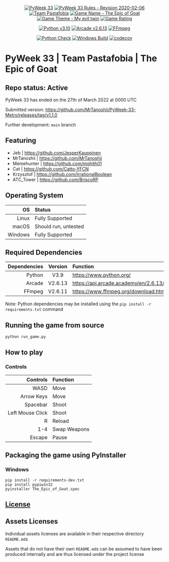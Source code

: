 <div align="center">

[![PyWeek 33](https://img.shields.io/badge/PyWeek-33-blue)](https://pyweek.org/33/)
[![PyWeek 33 Rules - Revision 2020-02-06](https://img.shields.io/badge/Rules-2020--02--06-blue)](https://pyweek.readthedocs.io/en/latest/rules.html)
[![Team Pastafobia](https://img.shields.io/badge/Team-Pastafobia-brightgreen)](https://pyweek.org/e/meme_py123/)
[![Game Name - The Epic of Goat](https://img.shields.io/badge/Game-The%20Epic%20of%20Goat-brightgreen)](https://pyweek.org/e/meme_py123/)
[![Game Theme - My evil twin](https://img.shields.io/badge/Game%20Theme-My%20evil%20twin-blue)](https://pyweek.org/p/37/)
[![Game Rating](https://img.shields.io/badge/Game%20Rating-5th%20place-blue)](https://pyweek.org/33/ratings/)

</div>
<div align="center">

[![Python v3.10](https://img.shields.io/badge/Python-v3.10-blue)](https://docs.python.org/3.10/)
[![Arcade v2.6.13](https://img.shields.io/badge/Arcade-v2.6.13-blue)](https://api.arcade.academy/en/2.6.13/)
[![FFmpeg](https://img.shields.io/badge/FFmpeg-required-blue)](https://www.ffmpeg.org/download.html)

</div>
<div align="center">

[![Python Check](https://github.com/MrTanoshii/PyWeek-33-Metro/actions/workflows/python_check.yml/badge.svg)](https://github.com/MrTanoshii/PyWeek-33-Metro/actions/workflows/python_check.yml)
[![Windows Build](https://github.com/MrTanoshii/PyWeek-33-Metro/actions/workflows/windows_build.yml/badge.svg)](https://github.com/MrTanoshii/PyWeek-33-Metro/actions/workflows/windows_build.yml)
[![codecov](https://codecov.io/gh/MrTanoshii/PyWeek-33-Metro/branch/main/graph/badge.svg?token=V2Q6AALIKQ)](https://codecov.io/gh/MrTanoshii/PyWeek-33-Metro)

</div>

# PyWeek 33 | Team Pastafobia | The Epic of Goat

## Repo status: Active

PyWeek 33 has ended on the 27th of March 2022 at 0000 UTC

Submitted version:
https://github.com/MrTanoshii/PyWeek-33-Metro/releases/tag/v1.1.0

Further development:
`main` branch

## Featuring

- Jeb | https://github.com/JesperKauppinen
- MrTanoshii | https://github.com/MrTanoshii
- Memehunter | https://github.com/mohith01
- Cat | https://github.com/Catto-YFCN
- Krzysztof | https://github.com/IrrationalBoolean
- ATC_Tower | https://github.com/BriscoRP

## Operating System

|      OS | Status               |
| ------: | :------------------- |
|   Linux | Fully Supported      |
|   macOS | Should run, untested |
| Windows | Fully Supported      |

## Required Dependencies

| Dependencies | Version | Function                              |
| -----------: | :-----: | :------------------------------------ |
|       Python |  V3.9   | https://www.python.org/               |
|       Arcade | V2.6.13 | https://api.arcade.academy/en/2.6.13/ |
|       FFmpeg | V2.6.11 | https://www.ffmpeg.org/download.html  |

Note: Python dependencies may be installed using the `pip install -r requirements.txt` command

## Running the game from source

```shell
python run_game.py
```

## How to play

### Controls

|         Controls | Function     |
| ---------------: | :----------- |
|             WASD | Move         |
|       Arrow Keys | Move         |
|         Spacebar | Shoot        |
| Left Mouse Click | Shoot        |
|                R | Reload       |
|              1-4 | Swap Weapons |
|           Escape | Pause        |

## Packaging the game using PyInstaller

### Windows

```shell
pip install -r requirements-dev.txt
pip install pypiwin32
pyinstaller The_Epic_of_Goat.spec
```

## [License](https://github.com/MrTanoshii/PyWeek-33-Metro/blob/main/LICENSE)

## Assets Licenses

Individual assets licenses are available in their respective directory `README.md`s

Assets that do not have their own `README.md`s can be assumed to have been produced internally and are thus licensed under the project license
